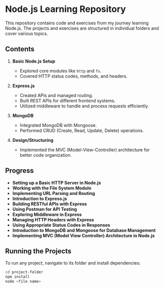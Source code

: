 # Node.js Learning Repository

This repository contains code and exercises from my journey learning Node.js. The projects and exercises are structured in individual folders and cover various topics.

## Contents

1. **Basic Node.js Setup**
   - Explored core modules like `http` and `fs`.
   - Covered HTTP status codes, methods, and headers.
   
2. **Express.js**
   - Created APIs and managed routing.
   - Built REST APIs for different frontend systems.
   - Utilized middleware to handle and process requests efficiently.

3. **MongoDB**
   - Integrated MongoDB with Mongoose.
   - Performed CRUD (Create, Read, Update, Delete) operations.

4. **Design/Structuring**
   - Implemented the MVC (Model-View-Controller) architecture for better code organization. 
     


## Progress

* **Setting up a Basic HTTP Server in Node.js** 
* **Working with the File System Module** 
* **Implementing URL Parsing and Routing** 
* **Introduction to Express.js**  
* **Building RESTful APIs with Express**    
* **Using Postman for API Testing** 
* **Exploring Middleware in Express**
* **Managing HTTP Headers with Express**
* **Using Appropriate Status Codes in Responses**
* **Introduction to MongoDB and Mongoose for Database Management**
* **Implementing MVC (Model View Controller) Architecture in Node.js**

   



## Running the Projects
To run any project, navigate to its folder and install dependencies:

```bash
cd project-folder
npm install
node <file name>


